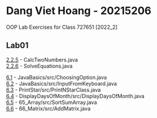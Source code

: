 # Dang Viet Hoang - 20215206
OOP Lab Exercises for Class 727651 \[2022_2\]

## Lab01
[2.2.5](Lab01/CalcTwoNumbers.java) - CalcTwoNumbers.java \
[2.2.6](Lab01/SolveEquations.java) - SolveEquations.java

[6.1](Lab01/JavaBasics/src/ChoosingOption.java) - JavaBasics/src/ChoosingOption.java \
[6.2](Lab01/JavaBasics/src/InputFromKeyboard.java) - JavaBasics/src/InputFromKeyboard.java \
[6.3](Lab01/PrintStar/src/PrintNStarClass.java) - PrintStar/src/PrintNStarClass.java \
[6.4](Lab01/DisplayDaysOfMonth/src/DisplayDaysOfMonth.java) - DisplayDaysOfMonth/src/DisplayDaysOfMonth.java \
[6.5](Lab01/65_Array/src/SortSumArray.java) - 65_Array/src/SortSumArray.java \
[6.6](Lab01/66_Matrix/src/AddMatrix.java) - 66_Matrix/src/AddMatrix.java


